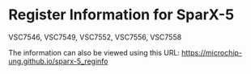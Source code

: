 # Register Information for SparX-5
VSC7546, VSC7549, VSC7552, VSC7556, VSC7558

The information can also be viewed using this URL:
https://microchip-ung.github.io/sparx-5_reginfo
